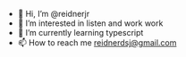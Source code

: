 - 👋 Hi, I’m @reidnerjr
- 👀 I’m interested in listen and work work
- 🌱 I’m currently learning typescript
- 📫 How to reach me reidnerdsj@gmail.com

<!---
reidnerjr/reidnerjr is a ✨ special ✨ repository because its `README.md` (this file) appears on your GitHub profile.
You can click the Preview link to take a look at your changes.
--->
